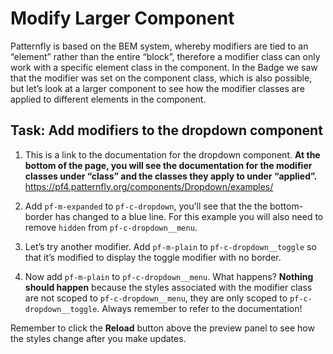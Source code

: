# Modify Larger Component

Patternfly is based on the BEM system, whereby modifiers are tied to an “element” rather than the entire “block”, therefore a modifier class can only work with a specific element class in the component. In the Badge we saw that the modifier was set on the component class, which is also possible, but let’s look at a larger component to see how the modifier classes are applied to different elements in the component.

## Task: Add modifiers to the dropdown component
1) This is a link to the documentation for the dropdown component. <strong> At the bottom of the page, you will see the documentation for the modifier classes under “class” and the classes they apply to under “applied”.</strong>  https://pf4.patternfly.org/components/Dropdown/examples/

2) Add `pf-m-expanded` to `pf-c-dropdown`, you’ll see that the the bottom-border has changed to a blue line. For this example you will also need to remove `hidden` from `pf-c-dropdown__menu`. 

3) Let’s try another modifier. Add `pf-m-plain` to `pf-c-dropdown__toggle` so that it’s modified to display the toggle modifier with no border.

4) Now add `pf-m-plain` to `pf-c-dropdown__menu`. What happens? <strong> Nothing should happen</strong>  because the styles associated with the modifier class are not scoped to `pf-c-dropdown__menu`, they are only scoped to `pf-c-dropdown__toggle`.
Always remember to refer to the documentation!

Remember to click the <strong>Reload</strong> button above the preview panel to see how the styles change after you make updates.
